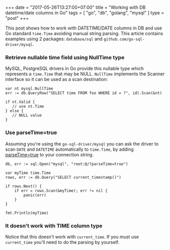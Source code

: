 +++
date = "2017-05-26T13:27:00+07:00"
title = "Working with DB datetime/date columns in Go"
tags = [ "go", "db", "golang", "mysql" ]
type = "post"
+++

This post shows how to work with DATETIME/DATE columns in DB and use Go standard `time.Time` avoiding manual string parsing. This article contains examples using 2 packages: `database/sql` and `github.com/go-sql-driver/mysql`.

### Retrieve nullable time field using NullTime type

MySQL, PostgreSQL drivers in Go provide this nullable type which represents a `time.Time` that may be NULL. `NullTime` implements the Scanner interface so it can be used as a scan destination:

```
var nt mysql.NullTime
err := db.QueryRow("SELECT time FROM foo WHERE id = ?", id).Scan(&nt)

if nt.Valid {
   // use nt.Time
} else {
   // NULL value
}
```

### Use parseTime=true

Assuming you're using the `go-sql-driver/mysql`  you can ask the driver to scan `DATE` and `DATETIME` automatically to `time.Time`, by adding [parseTime=true](https://github.com/go-sql-driver/mysql#timetime-support) to your connection string.

```
db, err := sql.Open("mysql", "root:@/?parseTime=true")

var myTime time.Time
rows, err := db.Query("SELECT current_timestamp()")

if rows.Next() {
    if err = rows.Scan(&myTime); err != nil {
        panic(err)
    }
}

fmt.Println(myTime)
```

### It doesn't work with TIME column type

Notice that this doesn't work with `current_time`. If you must use `current_time` you'll need to do the parsing by yourself.
